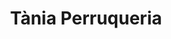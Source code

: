 ---
title: "Tània Perruqueria"
url: /santa-coloma-de-cervello/tania-perruqueria/
shop: peluquería
---